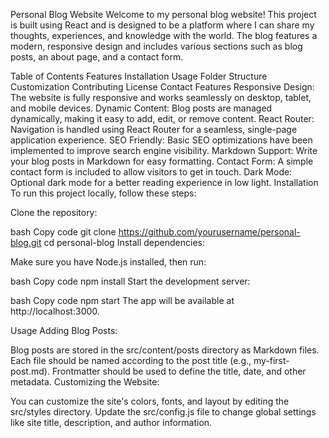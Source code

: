 <h>Personal Blog Website</h>
Welcome to my personal blog website! This project is built using React and is designed to be a platform where I can share my thoughts, experiences, and knowledge with the world. The blog features a modern, responsive design and includes various sections such as blog posts, an about page, and a contact form.

Table of Contents
Features
Installation
Usage
Folder Structure
Customization
Contributing
License
Contact
Features
Responsive Design: The website is fully responsive and works seamlessly on desktop, tablet, and mobile devices.
Dynamic Content: Blog posts are managed dynamically, making it easy to add, edit, or remove content.
React Router: Navigation is handled using React Router for a seamless, single-page application experience.
SEO Friendly: Basic SEO optimizations have been implemented to improve search engine visibility.
Markdown Support: Write your blog posts in Markdown for easy formatting.
Contact Form: A simple contact form is included to allow visitors to get in touch.
Dark Mode: Optional dark mode for a better reading experience in low light.
Installation
To run this project locally, follow these steps:

Clone the repository:

bash
Copy code
git clone https://github.com/yourusername/personal-blog.git
cd personal-blog
Install dependencies:

Make sure you have Node.js installed, then run:

bash
Copy code
npm install
Start the development server:

bash
Copy code
npm start
The app will be available at http://localhost:3000.

Usage
Adding Blog Posts:

Blog posts are stored in the src/content/posts directory as Markdown files.
Each file should be named according to the post title (e.g., my-first-post.md).
Frontmatter should be used to define the title, date, and other metadata.
Customizing the Website:

You can customize the site's colors, fonts, and layout by editing the src/styles directory.
Update the src/config.js file to change global settings like site title, description, and author information.
